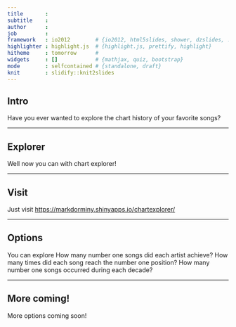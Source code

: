 ```yaml
---
title       : 
subtitle    : 
author      : 
job         : 
framework   : io2012        # {io2012, html5slides, shower, dzslides, ...}
highlighter : highlight.js  # {highlight.js, prettify, highlight}
hitheme     : tomorrow      # 
widgets     : []            # {mathjax, quiz, bootstrap}
mode        : selfcontained # {standalone, draft}
knit        : slidify::knit2slides
---
```


## Intro

Have you ever wanted to explore the chart history of your favorite songs?

---

## Explorer

Well now you can with chart explorer!

---

## Visit

Just visit https://markdorminy.shinyapps.io/chartexplorer/

---

## Options

You can explore
How many number one songs did each artist achieve?
How many times did each song reach the number one position?
How many number one songs occurred during each decade?


---

## More coming!

More options coming soon!
